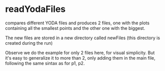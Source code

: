# readYodaFiles

compares different YODA files and produces 2 files, one with the plots containing all the smallest points and the other one with the biggest. 

The new files are stored in a new directory called newFiles (this directory is created during the run) 

Observe we do the example for only 2 files here, for visual simplicity.  But it's easy to generalize it to more than 2, only adding them in the main file, following the same sintax as for p1, p2.
